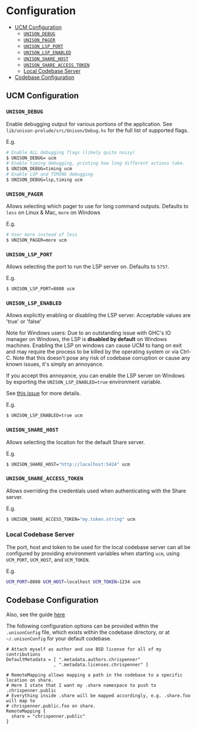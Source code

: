 # Configuration


* [UCM Configuration](#ucm-configuration)
    * [`UNISON_DEBUG`](#unison_debug)
    * [`UNISON_PAGER`](#unison_pager)
    * [`UNISON_LSP_PORT`](#unison_lsp_port)
    * [`UNISON_LSP_ENABLED`](#unison_lsp_enabled)
    * [`UNISON_SHARE_HOST`](#unison_share_host)
    * [`UNISON_SHARE_ACCESS_TOKEN`](#unison_share_access_token)
    * [Local Codebase Server](#local-codebase-server)
* [Codebase Configuration](#codebase-configuration)

## UCM Configuration

### `UNISON_DEBUG`

Enable debugging output for various portions of the application. 
See `lib/unison-prelude/src/Unison/Debug.hs` for the full list of supported flags.

E.g.

```sh
# Enable ALL debugging flags (likely quite noisy)
$ UNISON_DEBUG= ucm
# Enable timing debugging, printing how long different actions take.
$ UNISON_DEBUG=timing ucm
# Enable LSP and TIMING debugging
$ UNISON_DEBUG=lsp,timing ucm
```

### `UNISON_PAGER`

Allows selecting which pager to use for long command outputs.
Defaults to `less` on Linux & Mac, `more` on Windows

E.g.

```sh
# User more instead of less
$ UNISON_PAGER=more ucm
```

### `UNISON_LSP_PORT`

Allows selecting the port to run the LSP server on. Defaults to `5757`.

E.g.

```sh
$ UNISON_LSP_PORT=8080 ucm
```

### `UNISON_LSP_ENABLED`

Allows explicitly enabling or disabling the LSP server.
Acceptable values are 'true' or 'false'

Note for Windows users: Due to an outstanding issue with GHC's IO manager on Windows, the LSP is **disabled by default** on Windows machines.
Enabling the LSP on windows can cause UCM to hang on exit and may require the process to be killed by the operating system or via Ctrl-C.
Note that this doesn't pose any risk of codebase corruption or cause any known issues, it's simply an annoyance.

If you accept this annoyance, you can enable the LSP server on Windows by exporting the `UNISON_LSP_ENABLED=true` environment variable. 

See [this issue](https://github.com/unisonweb/unison/issues/3487) for more details.

E.g.

```sh
$ UNISON_LSP_ENABLED=true ucm
```

### `UNISON_SHARE_HOST`

Allows selecting the location for the default Share server.

E.g.

```sh
$ UNISON_SHARE_HOST="http://localhost:5424" ucm
```

### `UNISON_SHARE_ACCESS_TOKEN`

Allows overriding the credentials used when authenticating with the Share server.

E.g.

```sh
$ UNISON_SHARE_ACCESS_TOKEN="my.token.string" ucm
```

### Local Codebase Server

The port, host and token to be used for the local codebase server can all be configured by providing environment
variables when starting `ucm`, using `UCM_PORT`, `UCM_HOST`, and `UCM_TOKEN`.

E.g.

```sh
UCM_PORT=8080 UCM_HOST=localhost UCM_TOKEN=1234 ucm
```

## Codebase Configuration

Also, see the guide [here](https://www.unison-lang.org/learn/tooling/configuration/)

The following configuration options can be provided within the `.unisonConfig` file,
which exists within the codebase directory, or at `~/.unisonConfig` for your default codebase.

```
# Attach myself as author and use BSD license for all of my contributions
DefaultMetadata = [ ".metadata.authors.chrispenner"
                  , ".metadata.licenses.chrispenner" ]

# RemoteMapping allows mapping a path in the codebase to a specific location on share.
# Here I state that I want my .share namespace to push to .chrispenner.public
# Everything inside .share will be mapped accordingly, e.g. .share.foo will map to
# chrispenner.public.foo on share.
RemoteMapping {
  share = "chrispenner.public"
}
```
